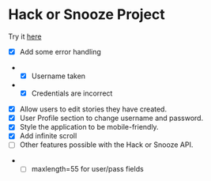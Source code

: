 # Hack or Snooze Project

Try it [here](https://scojo44.github.io/springboard-projects/sec-17.1.1-HackerNews/)

- [x] Add some error handling
- - [x] Username taken
- - [x] Credentials are incorrect
- [x] Allow users to edit stories they have created.
- [x] User Profile section to change username and password.
- [x] Style the application to be mobile-friendly.
- [x] Add infinite scroll
- [ ] Other features possible with the Hack or Snooze API.
- - [ ] maxlength=55 for user/pass fields
